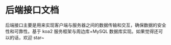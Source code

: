 # 后端接口文档

后端接口主要是用来实现客户端与服务器之间的数据传输和交互，确保数据的安全性和可靠性。基于 koa2 服务框架与周边库+MySQL 数据库实现。如果觉得还可以的话，欢迎 star~
